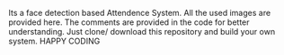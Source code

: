 Its  a face detection based Attendence System. All the used images are provided here.
The comments are provided in the code for better understanding.
Just clone/ download this repository and build your own system. HAPPY CODING
